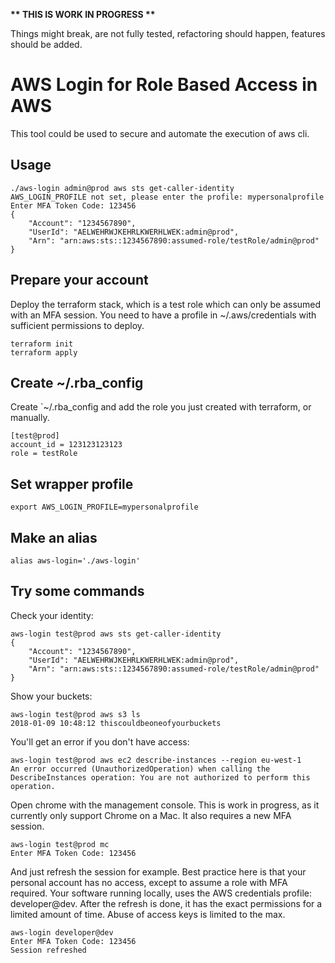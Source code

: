 **\*\* THIS IS WORK IN PROGRESS \*\***

Things might break, are not fully tested, refactoring should happen, features should be added.

# AWS Login for Role Based Access in AWS

This tool could be used to secure and automate the execution of aws cli.

## Usage

```
./aws-login admin@prod aws sts get-caller-identity
AWS_LOGIN_PROFILE not set, please enter the profile: mypersonalprofile
Enter MFA Token Code: 123456
{
    "Account": "1234567890",
    "UserId": "AELWEHRWJKEHRLKWERHLWEK:admin@prod",
    "Arn": "arn:aws:sts::1234567890:assumed-role/testRole/admin@prod"
}
```

## Prepare your account

Deploy the terraform stack, which is a test role which can only be assumed with an MFA session. You need to have a profile in ~/.aws/credentials with sufficient permissions to deploy.

```
terraform init
terraform apply
```

## Create ~/.rba_config

Create `~/.rba_config and add the role you just created with terraform, or manually.

```
[test@prod]
account_id = 123123123123
role = testRole
```

## Set wrapper profile

```
export AWS_LOGIN_PROFILE=mypersonalprofile
```

## Make an alias

```
alias aws-login='./aws-login'
```

## Try some commands

Check your identity:

```
aws-login test@prod aws sts get-caller-identity
{
    "Account": "1234567890",
    "UserId": "AELWEHRWJKEHRLKWERHLWEK:admin@prod",
    "Arn": "arn:aws:sts::1234567890:assumed-role/testRole/admin@prod"
}
```

Show your buckets:

```
aws-login test@prod aws s3 ls
2018-01-09 10:48:12 thiscouldbeoneofyourbuckets
```

You'll get an error if you don't have access:

```
aws-login test@prod aws ec2 describe-instances --region eu-west-1
An error occurred (UnauthorizedOperation) when calling the DescribeInstances operation: You are not authorized to perform this operation.
```

Open chrome with the management console. This is work in progress, as it currently only support Chrome on a Mac. It also requires a new MFA session.

```
aws-login test@prod mc
Enter MFA Token Code: 123456
```

And just refresh the session for example. Best practice here is that your personal account has no access, except to assume a role with MFA required. Your software running locally, uses the AWS credentials profile: developer@dev. After the refresh is done, it has the exact permissions for a limited amount of time. Abuse of access keys is limited to the max.

```
aws-login developer@dev
Enter MFA Token Code: 123456
Session refreshed
```